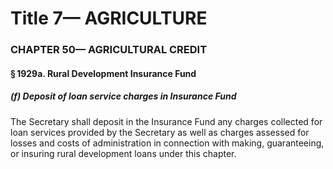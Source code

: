 
# Title 7— AGRICULTURE
### CHAPTER 50— AGRICULTURAL CREDIT
#### § 1929a. Rural Development Insurance Fund
##### (f) Deposit of loan service charges in Insurance Fund

The Secretary shall deposit in the Insurance Fund any charges collected for loan services provided by the Secretary as well as charges assessed for losses and costs of administration in connection with making, guaranteeing, or insuring rural development loans under this chapter.
